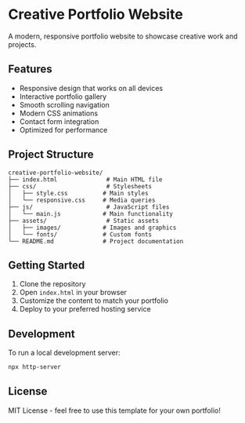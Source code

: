 # Creative Portfolio Website

A modern, responsive portfolio website to showcase creative work and projects.

## Features

- Responsive design that works on all devices
- Interactive portfolio gallery
- Smooth scrolling navigation
- Modern CSS animations
- Contact form integration
- Optimized for performance

## Project Structure

```
creative-portfolio-website/
├── index.html              # Main HTML file
├── css/                    # Stylesheets
│   ├── style.css          # Main styles
│   └── responsive.css     # Media queries
├── js/                     # JavaScript files
│   └── main.js            # Main functionality
├── assets/                 # Static assets
│   ├── images/            # Images and graphics
│   └── fonts/             # Custom fonts
└── README.md              # Project documentation
```

## Getting Started

1. Clone the repository
2. Open `index.html` in your browser
3. Customize the content to match your portfolio
4. Deploy to your preferred hosting service

## Development

To run a local development server:
```bash
npx http-server
```

## License

MIT License - feel free to use this template for your own portfolio!